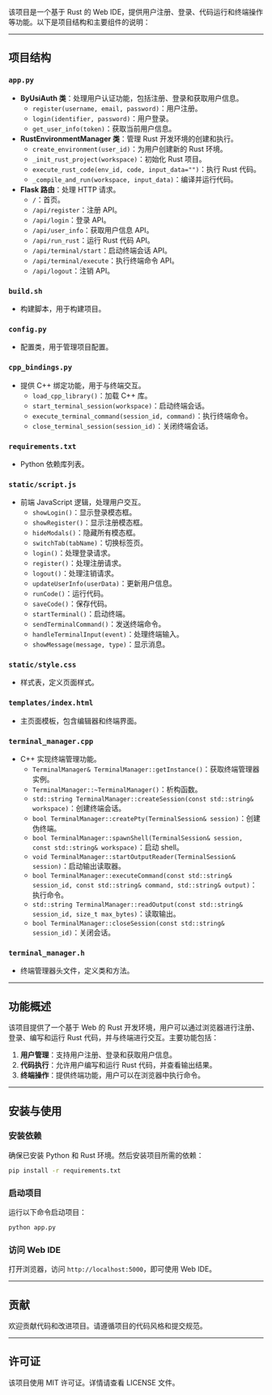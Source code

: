 该项目是一个基于 Rust 的 Web IDE，提供用户注册、登录、代码运行和终端操作等功能。以下是项目结构和主要组件的说明：

---

## 项目结构

### `app.py`
- **ByUsiAuth 类**：处理用户认证功能，包括注册、登录和获取用户信息。
  - `register(username, email, password)`：用户注册。
  - `login(identifier, password)`：用户登录。
  - `get_user_info(token)`：获取当前用户信息。
- **RustEnvironmentManager 类**：管理 Rust 开发环境的创建和执行。
  - `create_environment(user_id)`：为用户创建新的 Rust 环境。
  - `_init_rust_project(workspace)`：初始化 Rust 项目。
  - `execute_rust_code(env_id, code, input_data="")`：执行 Rust 代码。
  - `_compile_and_run(workspace, input_data)`：编译并运行代码。
- **Flask 路由**：处理 HTTP 请求。
  - `/`：首页。
  - `/api/register`：注册 API。
  - `/api/login`：登录 API。
  - `/api/user_info`：获取用户信息 API。
  - `/api/run_rust`：运行 Rust 代码 API。
  - `/api/terminal/start`：启动终端会话 API。
  - `/api/terminal/execute`：执行终端命令 API。
  - `/api/logout`：注销 API。

### `build.sh`
- 构建脚本，用于构建项目。

### `config.py`
- 配置类，用于管理项目配置。

### `cpp_bindings.py`
- 提供 C++ 绑定功能，用于与终端交互。
  - `load_cpp_library()`：加载 C++ 库。
  - `start_terminal_session(workspace)`：启动终端会话。
  - `execute_terminal_command(session_id, command)`：执行终端命令。
  - `close_terminal_session(session_id)`：关闭终端会话。

### `requirements.txt`
- Python 依赖库列表。

### `static/script.js`
- 前端 JavaScript 逻辑，处理用户交互。
  - `showLogin()`：显示登录模态框。
  - `showRegister()`：显示注册模态框。
  - `hideModals()`：隐藏所有模态框。
  - `switchTab(tabName)`：切换标签页。
  - `login()`：处理登录请求。
  - `register()`：处理注册请求。
  - `logout()`：处理注销请求。
  - `updateUserInfo(userData)`：更新用户信息。
  - `runCode()`：运行代码。
  - `saveCode()`：保存代码。
  - `startTerminal()`：启动终端。
  - `sendTerminalCommand()`：发送终端命令。
  - `handleTerminalInput(event)`：处理终端输入。
  - `showMessage(message, type)`：显示消息。

### `static/style.css`
- 样式表，定义页面样式。

### `templates/index.html`
- 主页面模板，包含编辑器和终端界面。

### `terminal_manager.cpp`
- C++ 实现终端管理功能。
  - `TerminalManager& TerminalManager::getInstance()`：获取终端管理器实例。
  - `TerminalManager::~TerminalManager()`：析构函数。
  - `std::string TerminalManager::createSession(const std::string& workspace)`：创建终端会话。
  - `bool TerminalManager::createPty(TerminalSession& session)`：创建伪终端。
  - `bool TerminalManager::spawnShell(TerminalSession& session, const std::string& workspace)`：启动 shell。
  - `void TerminalManager::startOutputReader(TerminalSession& session)`：启动输出读取器。
  - `bool TerminalManager::executeCommand(const std::string& session_id, const std::string& command, std::string& output)`：执行命令。
  - `std::string TerminalManager::readOutput(const std::string& session_id, size_t max_bytes)`：读取输出。
  - `bool TerminalManager::closeSession(const std::string& session_id)`：关闭会话。

### `terminal_manager.h`
- 终端管理器头文件，定义类和方法。

---

## 功能概述

该项目提供了一个基于 Web 的 Rust 开发环境，用户可以通过浏览器进行注册、登录、编写和运行 Rust 代码，并与终端进行交互。主要功能包括：

1. **用户管理**：支持用户注册、登录和获取用户信息。
2. **代码执行**：允许用户编写和运行 Rust 代码，并查看输出结果。
3. **终端操作**：提供终端功能，用户可以在浏览器中执行命令。

---

## 安装与使用

### 安装依赖

确保已安装 Python 和 Rust 环境。然后安装项目所需的依赖：

```bash
pip install -r requirements.txt
```

### 启动项目

运行以下命令启动项目：

```bash
python app.py
```

### 访问 Web IDE

打开浏览器，访问 `http://localhost:5000`，即可使用 Web IDE。

---

## 贡献

欢迎贡献代码和改进项目。请遵循项目的代码风格和提交规范。

---

## 许可证

该项目使用 MIT 许可证。详情请查看 LICENSE 文件。